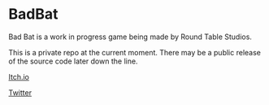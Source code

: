 # BadBat
Bad Bat is a work in progress game being made by Round Table Studios.

This is a private repo at the current moment. There may be a public release of the source code later down the line. 

[Itch.io](https://round-table-studios.itch.io/)

[Twitter](https://twitter.com/RoundTableStu)
